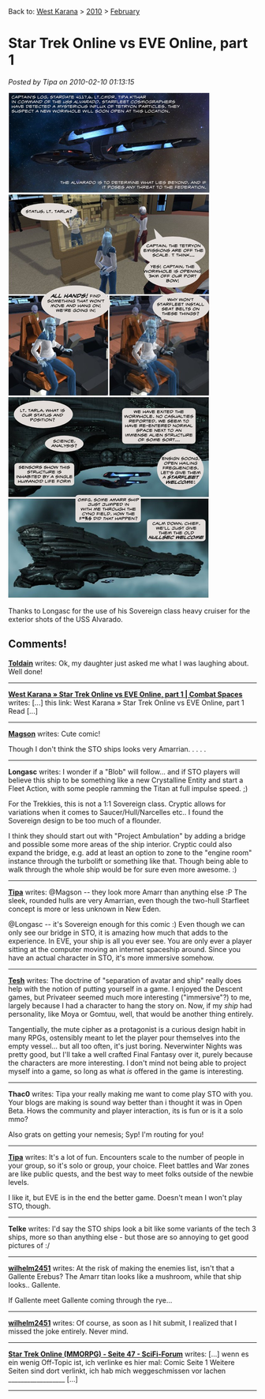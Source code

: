 Back to: [West Karana](/posts/westkarana.md) > [2010](/posts/2010/westkarana.md) > [February](./westkarana.md)
# Star Trek Online vs EVE Online, part 1

*Posted by Tipa on 2010-02-10 01:13:15*

[![](../../../uploads/2010/02/comic.jpg "comic")](../../../uploads/2010/02/comic.jpg)

Thanks to Longasc for the use of his Sovereign class heavy cruiser for the exterior shots of the USS Alvarado.

## Comments!

**[Toldain](http://toldaintalks.blogspot.com)** writes: Ok, my daughter just asked me what I was laughing about. Well done!

---

**[West Karana » Star Trek Online vs EVE Online, part 1 | Combat Spaces](http://www.combatspaces.com/west-karana-%c2%bb-star-trek-online-vs-eve-online-part-1)** writes: [...] this link: West Karana » Star Trek Online vs EVE Online, part 1 Read [...]

---

**[Magson](http://phoenq-magson.blogspot.com)** writes: Cute comic!

Though I don't think the STO ships looks very Amarrian. . . . .

---

**Longasc** writes: I wonder if a "Blob" will follow... and if STO players will believe this ship to be something like a new Crystalline Entity and start a Fleet Action, with some people ramming the Titan at full impulse speed. ;)

For the Trekkies, this is not a 1:1 Sovereign class. Cryptic allows for variations when it comes to Saucer/Hull/Narcelles etc.. I found the Sovereign design to be too much of a flounder.


I think they should start out with "Project Ambulation" by adding a bridge and possible some more areas of the ship interior. Cryptic could also expand the bridge, e.g. add at least an option to zone to the "engine room" instance through the turbolift or something like that. Though being able to walk through the whole ship would be for sure even more awesome. :)

---

**[Tipa](https://chasingdings.com)** writes: @Magson -- they look more Amarr than anything else :P The sleek, rounded hulls are very Amarrian, even though the two-hull Starfleet concept is more or less unknown in New Eden.

@Longasc -- it's Sovereign enough for this comic :) Even though we can only see our bridge in STO, it is amazing how much that adds to the experience. In EVE, your ship is all you ever see. You are only ever a player sitting at the computer moving an internet spaceship around. Since you have an actual character in STO, it's more immersive somehow.

---

**[Tesh](http://tishtoshtesh.wordpress.com)** writes: The doctrine of "separation of avatar and ship" really does help with the notion of putting yourself in a game. I enjoyed the Descent games, but Privateer seemed much more interesting ("immersive"?) to me, largely because I had a character to hang the story on. Now, if my *ship* had personality, like Moya or Gomtuu, well, that would be another thing entirely.

Tangentially, the mute cipher as a protagonist is a curious design habit in many RPGs, ostensibly meant to let the player pour themselves into the empty vessel... but all too often, it's just boring. Neverwinter Nights was pretty good, but I'll take a well crafted Final Fantasy over it, purely because the characters are more interesting. I don't mind not being able to project myself into a game, so long as what *is* offered in the game is interesting.

---

**Thac0** writes: Tipa your really making me want to come play STO with you. Your blogs are making is sound way better than i thought it was in Open Beta. Hows the community and player interaction, its is fun or is it a solo mmo?

Also grats on getting your nemesis; Syp! I'm routing for you!

---

**[Tipa](https://chasingdings.com)** writes: It's a lot of fun. Encounters scale to the number of people in your group, so it's solo or group, your choice. Fleet battles and War zones are like public quests, and the best way to meet folks outside of the newbie levels.

I like it, but EVE is in the end the better game. Doesn't mean I won't play STO, though.

---

**Telke** writes: I'd say the STO ships look a bit like some variants of the tech 3 ships, more so than anything else - but those are so annoying to get good pictures of :/

---

**[wilhelm2451](http://tagn.wordpress.com/)** writes: At the risk of making the enemies list, isn't that a Gallente Erebus? The Amarr titan looks like a mushroom, while that ship looks.. Gallente.

If Gallente meet Gallente coming through the rye...

---

**[wilhelm2451](http://tagn.wordpress.com/)** writes: Of course, as soon as I hit submit, I realized that I missed the joke entirely. Never mind.

---

**[Star Trek Online (MMORPG) - Seite 47 - SciFi-Forum](http://www.scifi-forum.de/science-fiction/star-trek-allgemein/star-trek-online/25373-star-trek-online-mmorpg-47.html#post2313789)** writes: [...] wenn es ein wenig Off-Topic ist, ich verlinke es hier mal: Comic Seite 1 Weitere Seiten sind dort verlinkt, ich hab mich weggeschmissen vor lachen \_\_\_\_\_\_\_\_\_\_\_\_\_\_\_\_\_\_ [...]

---


